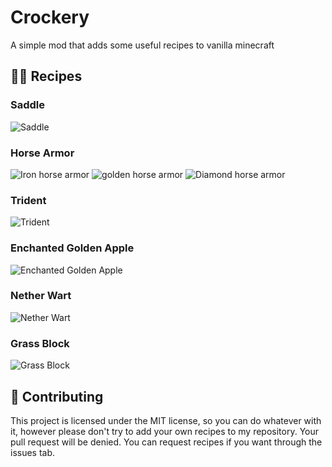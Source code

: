 # Crockery
A simple mod that adds some useful recipes to vanilla minecraft

## 🧑‍🍳 Recipes
### Saddle
![Saddle](https://cdn.modrinth.com/data/cached_images/2fa1d3f1617e67b2f04496a5973aff92010e408e.png)
### Horse Armor
![Iron horse armor](https://cdn.modrinth.com/data/cached_images/34b2ac91416373699a19c9a6c703a0fcebaa8cf6.png)
![golden horse armor](https://cdn.modrinth.com/data/cached_images/2097e6426653e45ab8aac7f32742b09b8df97213.png)
![Diamond horse armor](https://cdn.modrinth.com/data/cached_images/aafecfcdad1e893de0c0bcf8446419f6790f34c5.png)
### Trident
![Trident](https://cdn.modrinth.com/data/cached_images/09300c46adbd2e1b0911275c132f1a4961138ac8.png)
### Enchanted Golden Apple
![Enchanted Golden Apple](https://cdn.modrinth.com/data/cached_images/175cef4ddb884cb9af86ad51326b7a09d1c21447.png)
### Nether Wart
![Nether Wart](https://cdn.modrinth.com/data/cached_images/934ed36e416609279ff6541652e9caa08744c623.png)
### Grass Block
![Grass Block](https://cdn.modrinth.com/data/cached_images/df17a859db38e3f977210261203d20a72e11ca2e.png)

## 🚧 Contributing
This project is licensed under the MIT license, so you can do whatever with it, however please don't try to add your own recipes to my repository. Your pull request will be denied. You can request recipes if you want through the issues tab.